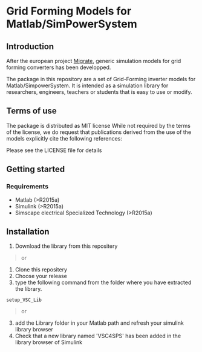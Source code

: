 # Grid Forming Models for Matlab/SimPowerSystem

## Introduction
After the european project [Migrate](https://www.h2020-migrate.eu), generic simulation models for grid forming converters has been developped.

The package in this repository are a set of Grid-Forming inverter models for Matlab/SimpowerSystem. It is intended as a simulation library for researchers, engineers, teachers or students that is easy to use or modify.

## Terms of use
The package is distributed as MIT license
While not required by the terms of the license, we do request that publications derived from the use of the models explicitly cite the following references:

Please see the LICENSE file for details

## Getting started
### Requirements
* Matlab (>R2015a)
* Simulink (>R2015a)
* Simscape electrical Specialized Technology (>R2015a)

## Installation
1. Download the library from this repositery
> or
1. Clone this repositery
2. Choose your release
3. type the following command from the folder where you have extracted the library.
```shell
setup_VSC_Lib
```
> or
3. add the Library folder in your Matlab path and refresh your simulink library browser
4. Check that a new library named 'VSC4SPS' has been added in the library browser of Simulink

